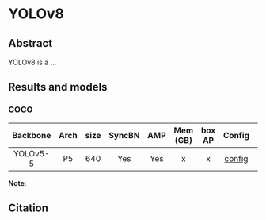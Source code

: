 # YOLOv8

<!-- [ALGORITHM] -->

## Abstract

YOLOv8 is a ...

## Results and models

### COCO

| Backbone | Arch | size | SyncBN | AMP | Mem (GB) | box AP |                                                          Config                                                          |                                                                                                                                                                         Download                                                                                                                                                                         |
| :------: | :--: | :--: | :----: | :-: | :------: | :----: | :----------------------------------------------------------------------------------------------------------------------: | :------------------------------------------------------------------------------------------------------------------------------------------------------------------------------------------------------------------------------------------------------------------------------------------------------------------------------------------------------: |
| YOLOv5-5 |  P5  | 640  |  Yes   | Yes |   x    |  x  |  [config](https://github.com/open-mmlab/mmyolo/tree/master/configs/yolov8/...)   |       [model](x) \| [log](x)       |

**Note**:

## Citation

```latex

```
